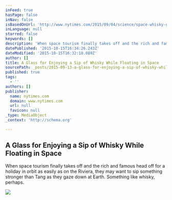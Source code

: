 ```yaml
---
inFeed: true
hasPage: false
inNav: false
isBasedOnUrl: 'http://www.nytimes.com/2015/09/04/science/space-whisky-glass.html?_r=0'
inLanguage: null
starred: false
keywords: []
description: 'When space tourism finally takes off and the rich and famous head off for a holiday in orbit as easily as on the Riviera, they may want to sip something stronger than Tang as they gaze down at Earth. Something like whisky, perhaps.'
datePublished: '2015-10-15T16:34:26.243Z'
dateModified: '2015-10-15T16:32:18.089Z'
author: []
title: A Glass for Enjoying a Sip of Whisky While Floating in Space
sourcePath: _posts/2015-09-13-a-glass-for-enjoying-a-sip-of-whisky-while-floating-in-space.md
published: true
tags:
  - ''
authors: []
publisher:
  name: nytimes.com
  domain: www.nytimes.com
  url: null
  favicon: null
_type: MediaObject
_context: 'http://schema.org'

---
```

<article style=""><h1>A Glass for Enjoying a Sip of Whisky While Floating in Space</h1><p>When space tourism finally takes off and the rich and famous head off for a holiday in orbit as easily as on the Riviera, they may want to sip something stronger than Tang as they gaze down at Earth. Something like whisky, perhaps.</p><img src="http://static01.nyt.com/images/2015/09/04/health/04whisky2/04whisky2-facebookJumbo.jpg" /></article>